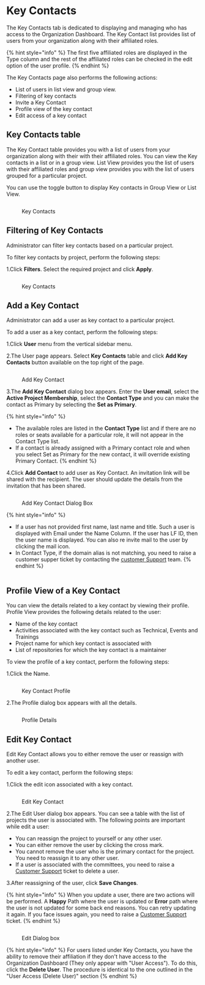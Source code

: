 # Key Contacts

The Key Contacts  tab is dedicated to displaying and managing who has access to the Organization Dashboard. The Key Contact list provides list of users from your organization along with their affiliated roles.&#x20;

{% hint style="info" %}
The first five affiliated roles are displayed in the Type column and the rest of the affiliated roles can be checked in the edit option of the user profile.&#x20;
{% endhint %}

The Key Contacts page also performs the following actions:

* List of users in list view and group view.&#x20;
* Filtering of key contacts&#x20;
* Invite a Key Contact&#x20;
* Profile view of the key contact&#x20;
* Edit access of a key contact&#x20;

## Key Contacts table

The Key Contact table provides you with a list of users from your organization along with their with their affiliated roles. You can view the Key contacts in a list or  in a group view. List View provides you the list of users with their affiliated roles and group view provides you with the list of users grouped for a particular project.&#x20;

You can use the toggle button to display Key contacts in Group View or List View.&#x20;

<figure><img src="../../.gitbook/assets/Ke Group.png" alt=""><figcaption><p>Key Contacts </p></figcaption></figure>

## Filtering of Key Contacts

Administrator can filter key contacts based on a particular project.&#x20;

To filter key contacts by project, perform the following steps:

1.Click **Filters**.  Select the required project and click **Apply**.&#x20;

<figure><img src="../../.gitbook/assets/Key UI.png" alt=""><figcaption><p>Key Contacts </p></figcaption></figure>

## Add a Key Contact

Administrator can add a user as key contact to a particular project.&#x20;

To add a user as a key contact,  perform the following steps:

1.Click **User** menu from the vertical sidebar menu.

2.The User page appears. Select **Key Contacts** table and click **Add Key Contacts** button available on the top right of the page.&#x20;

<figure><img src="../../.gitbook/assets/Add Key Contacts.png" alt=""><figcaption><p>Add Key Contact </p></figcaption></figure>

3.The **Add Key Contact**  dialog box  appears. Enter the **User email**, select the **Active Project Membership**, select the **Contact Type** and you can make the contact as Primary by selecting the **Set as Primary**. &#x20;

{% hint style="info" %}
* The available roles are listed in the **Contact Type** list and if there are no roles or seats available for a particular role, it will not appear in the Contact Type list.&#x20;
* If a contact is already assigned with a Primary contact role and when you select Set as Primary for the new contact, it will override existing Primary Contact.&#x20;
{% endhint %}

4.Click **Add Contact** to add user as Key Contact. An invitation link will be shared with the recipient. The user should update the details from the invitation that has been shared.

<figure><img src="../../.gitbook/assets/Add Jey Dialog.png" alt=""><figcaption><p>Add Key Contact Dialog Box</p></figcaption></figure>

{% hint style="info" %}
* If a user has not provided first name, last name and title. Such a user is displayed with Email under the Name Column. If the user has LF ID, then the user name is displayed. You can also re invite mail to the user by clicking the mail icon. &#x20;
* In Contact Type, if the domain alias is not matching, you need to raise a customer supper ticket by contacting the [customer Support](https://jira.linuxfoundation.org/plugins/servlet/desk/portal/4/create/467) team.&#x20;
{% endhint %}

<figure><img src="../../.gitbook/assets/Invite ke.png" alt=""><figcaption></figcaption></figure>

## Profile View of a Key Contact

You can view the details related to a key contact by viewing their profile. Profile View provides the following details related to the user:

* Name of the key contact
* Activities associated with the key contact such as Technical, Events and Trainings&#x20;
* Project name for which key contact is associated with
* List of repositories for which the key contact is a maintainer &#x20;

To view the profile of a key contact, perform the following steps:

1.Click the Name.

<figure><img src="../../.gitbook/assets/Profil Key.png" alt=""><figcaption><p>Key Contact Profile</p></figcaption></figure>

2.The Profile dialog box appears with all the details.&#x20;

<figure><img src="../../.gitbook/assets/Profile Key Snap.png" alt=""><figcaption><p>Profile Details </p></figcaption></figure>

## Edit Key Contact&#x20;

Edit Key Contact allows you to either remove the user or reassign with another user.&#x20;

To edit a key contact, perform the following steps:

1.Click the edit icon associated with a key contact.&#x20;

<figure><img src="../../.gitbook/assets/Edit KC.png" alt=""><figcaption><p>Edit Key Contact</p></figcaption></figure>

2.The Edit User dialog box appears. You can see a table with the list of projects the user is associated with. The following points are important while edit a user:

* You can reassign the project to yourself or any other user. &#x20;
* You can either remove the user by clicking the cross mark.&#x20;
* You cannot remove the user who is the primary contact for the project. You need to reassign it to any other user.&#x20;
* If a user is associated with the committees, you need to raise a [Customer Support](https://jira.linuxfoundation.org/plugins/servlet/desk/portal/4/create/467) ticket to delete a user.&#x20;

3.After reassigning of the user, click **Save Changes**.&#x20;

{% hint style="info" %}
When you update a user, there are two actions will be performed. A **Happy** Path where the user is updated or **Error** path where the user is not updated for some back end reasons. You can retry updating it again. If you face issues again, you need to raise a [Customer Support](https://jira.linuxfoundation.org/plugins/servlet/desk/portal/4/create/467) ticket.&#x20;
{% endhint %}

<figure><img src="../../.gitbook/assets/Edit Dial KC.png" alt=""><figcaption><p>Edit Dialog box</p></figcaption></figure>

{% hint style="info" %}
For users listed under Key Contacts, you have the ability to remove their affiliation if they don't have access to the Organization Dashboard (They only appear with "User Access"). To do this, click the **Delete User**. The procedure is identical to the one outlined in the "User Access (Delete User)" section
{% endhint %}
